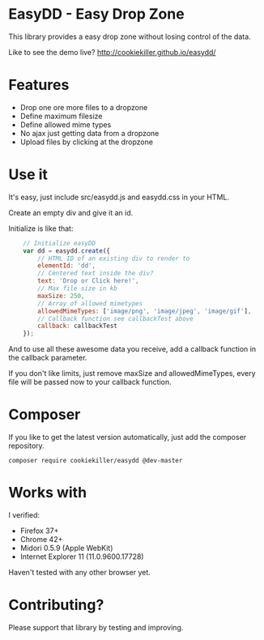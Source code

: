 # EasyDD - Easy Drop Zone
This library provides a easy drop zone without losing control of the data.

Like to see the demo live? http://cookiekiller.github.io/easydd/

# Features

* Drop one ore more files to a dropzone
* Define maximum filesize
* Define allowed mime types
* No ajax just getting data from a dropzone
* Upload files by clicking at the dropzone

# Use it
It's easy, just include src/easydd.js and easydd.css in your HTML.

Create an empty div and give it an id.

Initialize is like that:
```javascript
    // Initialize easyDD
    var dd = easydd.create({
        // HTML ID of an existing div to render to
        elementId: 'dd',
        // Centered text inside the div?
        text: 'Drop or Click here!',
        // Max file size in kb
        maxSize: 250,
        // Array of allowed mimetypes
        allowedMimeTypes: ['image/png', 'image/jpeg', 'image/gif'],
        // Callback function see callbackTest above
        callback: callbackTest
    });
```

And to use all these awesome data you receive, add a callback function in the callback parameter.

If you don't like limits, just remove maxSize and allowedMimeTypes, every file will be passed now to your callback function.

# Composer
If you like to get the latest version automatically, just add the composer repository.

`composer require cookiekiller/easydd @dev-master`

# Works with
I verified:
* Firefox 37+
* Chrome 42+
* Midori 0.5.9 (Apple WebKit)
* Internet Explorer 11 (11.0.9600.17728)

Haven't tested with any other browser yet.

# Contributing?
Please support that library by testing and improving.
